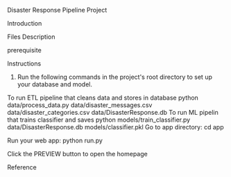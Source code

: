 Disaster Response Pipeline Project

Introduction

Files Description

prerequisite

Instructions
1. Run the following commands in the project's root directory to set up your database and model.

  To run ETL pipeline that cleans data and stores in database python data/process_data.py data/disaster_messages.csv data/disaster_categories.csv data/DisasterResponse.db
To run ML pipelin that trains classifier and saves python models/train_classifier.py data/DisasterResponse.db models/classifier.pkl
Go to app directory: cd app

Run your web app: python run.py

Click the PREVIEW button to open the homepage

Reference
